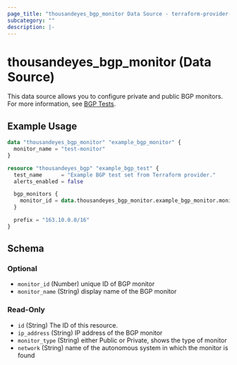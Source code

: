 ```yaml
---
page_title: "thousandeyes_bgp_monitor Data Source - terraform-provider-thousandeyes"
subcategory: ""
description: |-
---
```


# thousandeyes_bgp_monitor (Data Source)

This data source allows you to configure private and public BGP monitors. For more information, see [BGP Tests](https://docs.thousandeyes.com/product-documentation/internet-and-wan-monitoring/tests/bgp-tests).

## Example Usage

```terraform
data "thousandeyes_bgp_monitor" "example_bgp_monitor" {
  monitor_name = "test-monitor"
}

resource "thousandeyes_bgp" "example_bgp_test" {
  test_name      = "Example BGP test set from Terraform provider."
  alerts_enabled = false

  bgp_monitors {
    monitor_id = data.thousandeyes_bgp_monitor.example_bgp_monitor.monitor_id
  }

  prefix = "163.10.0.0/16"
}
```

<!-- schema generated by tfplugindocs -->
## Schema

### Optional

- `monitor_id` (Number) unique ID of BGP monitor
- `monitor_name` (String) display name of the BGP monitor

### Read-Only

- `id` (String) The ID of this resource.
- `ip_address` (String) IP address of the BGP monitor
- `monitor_type` (String) either Public or Private, shows the type of monitor
- `network` (String) name of the autonomous system in which the monitor is found


